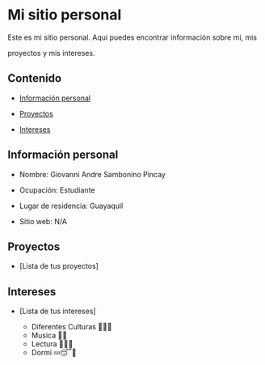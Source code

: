 # Mi sitio personal

Este es mi sitio personal. Aquí puedes encontrar información sobre mí, mis

proyectos y mis intereses.

## Contenido

* [Información personal](#información-personal)

* [Proyectos](#proyectos)

* [Intereses](#intereses)
  
  

## Información personal

* Nombre: Giovanni Andre Sambonino Pincay

* Ocupación: Estudiante

* Lugar de residencia: Guayaquil 

* Sitio web: N/A

## Proyectos

* [Lista de tus proyectos]

## Intereses

* [Lista de tus intereses]
  
   * Diferentes Culturas 🧝🧙🧛
   * Musica 🎼🎸
   * Lectura 📕📖📗
   * Dormi 💤😴🛌
